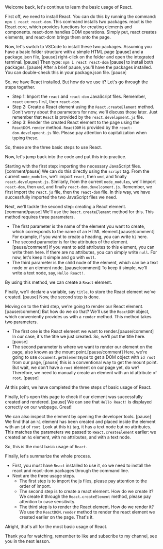 Welcome back, let's continue to learn the basic usage of React.

First off, we need to install React. You can do this by running the command: `npm i react react-dom`. This command installs two packages. react is the React core, which provides functions for creating elements and components. react-dom handles DOM operations. Simply put, react creates elements, and react-dom brings them onto the page.

Now, let's switch to VSCode to install these two packages. Assuming you have a basic folder structure with a simple HTML page [pause] and a package.json file, [pause] right-click on the folder and open the integrated terminal. [pause] Then type: `npm i react react-dom` [pause] to install both packages. [pause] After a brief pause, you'll have the packages installed. You can double-check this in your package.json file. [pause]

So, we have React installed. But how do we use it? Let's go through the steps together.

- Step 1: Import the `react` and `react-dom` JavaScript files. Remember, `react` comes first, then `react-dom`.
- Step 2: Create a React element using the `React.createElement` method. Don't worry about the parameters for now, we'll discuss those later. Just remember that `React` is provided by the `react.development.js` file.
- Step 3: Render the created React element to the page using the `ReactDOM.render` method. `ReactDOM` is provided by the `react-dom.development.js` file. Please pay attention to capitalization when typing these.

So, these are the three basic steps to use React.

Now, let's jump back into the code and put this into practice.

Starting with the first step: importing the necessary JavaScript files.[comment/pause] We can do this directly using the `script` tag. From the current `node_modules`, we'll import `react`, then `umd`, and finally `react.development.js`. Similarly, from the current `node_modules`, we'll import `react-dom`, then `umd`, and finally `react-dom.development.js`. Remember, we first import the `react.js` file, then the `react-dom` file. In this way, we have successfully imported the two JavaScript files we need.

Next, we'll tackle the second step: creating a React element.[command/pause] We'll use the `React.createElement` method for this. This method requires three parameters.

- The first parameter is the name of the element you want to create, which corresponds to the name of an HTML element.[pause/comment] For example, if you want to create a heading, you can write `h1` here.
- The second parameter is for the attributes of the element.[pause/comment] If you want to add attributes to this element, you can write them here. If there are no attributes, you can simply write `null`. For now, let's keep it simple and go with `null`.
- The third parameter is the child node of the element, which can be a text node or an element node. [pause/comment] To keep it simple, we'll write a text node, say, `Hello React!`.

By using this method, we can create a `React` element.

Finally, we'll declare a variable, say `title`, to store the React element we've created. [pause] Now, the second step is done.

Moving on to the third step, we're going to render our React element.[pause/comment] But how do we do that? We'll use the `ReactDOM` object, which conveniently provides us with a `render` method. This method takes two parameters.

- The first one is the React element we want to render.[pause/comment] In our case, it's the title we just created. So, we'll put the title here. [pause]
- The second parameter is where we want to render our element on the page, also known as the mount point.[pause/comment] Here, we're going to use `document.getElementById` to get a DOM object with `id root` from our page, [pause] this is a conventional way to get the mount point. But wait, we don't have a `root` element on our page yet, do we? Therefore, we need to manually create an element with an id attribute of `root`. [pause]

At this point, we have completed the three steps of basic usage of React.

Finally, let's open this page to check if our element was successfully created and rendered. [pause] We can see that `Hello React!` is displayed correctly on our webpage. Great!

We can also inspect the element by opening the developer tools. [pause] We find that an `h1` element has been created and placed inside the element with an `id` of `root`. Look at this `h1` tag, it has a text node but no attributes. This matches the parameters we passed to `React.createElement` earlier: we created an `h1` element, with no attributes, and with a text node.

So, this is the most basic usage of `React`.

Finally, let's summarize the whole process.

- First, you must have `React` installed to use it, so we need to install the react and react-dom packages through the command line.
- Next are the three usage steps.
  - The first step is to import the js files, please pay attention to the order of import.
  - The second step is to create a react element. How do we create it? We create it through the `React.createElement` method, please pay attention to case sensitivity.
  - The third step is to render the React element. How do we render it? We use the `ReactDOM.render` method to render the react element we created earlier on the page. That's it.

Alright, that's all for the most basic usage of React.

Thank you for watching, remember to like and subscribe to my channel, see you in the next lesson.

